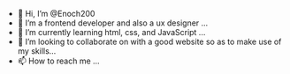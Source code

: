 - 👋 Hi, I’m @Enoch200
- 👀 I’m a frontend developer and also a ux designer ...
- 🌱 I’m currently learning html, css, and JavaScript ...
- 💞️ I’m looking to collaborate on with a good website so as to make use of my skills...
- 📫 How to reach me ...

<!---
Enoch200/Enoch200 is a ✨ special ✨ repository because its `README.md` (this file) appears on your GitHub profile.
You can click the Preview link to take a look at your changes.
--->
